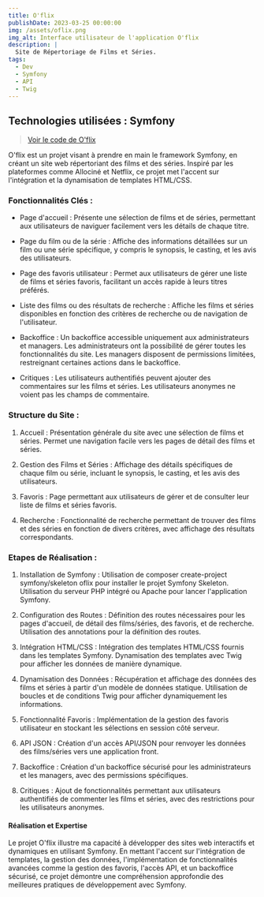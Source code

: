 ```yaml
---
title: O'flix
publishDate: 2023-03-25 00:00:00
img: /assets/oflix.png
img_alt: Interface utilisateur de l'application O'flix
description: |
  Site de Répertoriage de Films et Séries.
tags:
  - Dev
  - Symfony
  - API
  - Twig
---
```


## Technologies utilisées : Symfony

>  <a href="https://github.com/PalminiStephane/symfony-oflix">Voir le code de O'flix</a>

O'flix est un projet visant à prendre en main le framework Symfony, en créant un site web répertoriant des films et des séries. Inspiré par les plateformes comme Allociné et Netflix, ce projet met l'accent sur l'intégration et la dynamisation de templates HTML/CSS.

### Fonctionnalités Clés :

* Page d'accueil : Présente une sélection de films et de séries, permettant aux utilisateurs de naviguer facilement vers les détails de chaque titre.

* Page du film ou de la série : Affiche des informations détaillées sur un film ou une série spécifique, y compris le synopsis, le casting, et les avis des utilisateurs.

* Page des favoris utilisateur : Permet aux utilisateurs de gérer une liste de films et séries favoris, facilitant un accès rapide à leurs titres préférés.

* Liste des films ou des résultats de recherche : Affiche les films et séries disponibles en fonction des critères de recherche ou de navigation de l'utilisateur.

* Backoffice : Un backoffice accessible uniquement aux administrateurs et managers.
Les administrateurs ont la possibilité de gérer toutes les fonctionnalités du site.
Les managers disposent de permissions limitées, restreignant certaines actions dans le backoffice.

* Critiques : Les utilisateurs authentifiés peuvent ajouter des commentaires  sur les films et séries.
Les utilisateurs anonymes ne voient pas les champs de commentaire.

### Structure du Site :

1. Accueil : Présentation générale du site avec une sélection de films et séries. Permet une navigation facile vers les pages de détail des films et séries.

2. Gestion des Films et Séries : Affichage des détails spécifiques de chaque film ou série, incluant le synopsis, le casting, et les avis des utilisateurs.

3. Favoris : Page permettant aux utilisateurs de gérer et de consulter leur liste de films et séries favoris.

4. Recherche : Fonctionnalité de recherche permettant de trouver des films et des séries en fonction de divers critères, avec affichage des résultats correspondants.

### Etapes de Réalisation :

1. Installation de Symfony : Utilisation de composer create-project symfony/skeleton oflix pour installer le projet Symfony Skeleton. Utilisation du serveur PHP intégré ou Apache pour lancer l'application Symfony.

2. Configuration des Routes : Définition des routes nécessaires pour les pages d'accueil, de détail des films/séries, des favoris, et de recherche. Utilisation des annotations pour la définition des routes.

3. Intégration HTML/CSS : Intégration des templates HTML/CSS fournis dans les templates Symfony. Dynamisation des templates avec Twig pour afficher les données de manière dynamique.

4. Dynamisation des Données : Récupération et affichage des données des films et séries à partir d'un modèle de données statique. Utilisation de boucles et de conditions Twig pour afficher dynamiquement les informations.

5. Fonctionnalité Favoris : Implémentation de la gestion des favoris utilisateur en stockant les sélections en session côté serveur.

6. API JSON : Création d'un accès API/JSON pour renvoyer les données des films/séries vers une application front.

7. Backoffice : Création d'un backoffice sécurisé pour les administrateurs et les managers, avec des permissions spécifiques.

8. Critiques : Ajout de fonctionnalités permettant aux utilisateurs authentifiés de commenter les films et séries, avec des restrictions pour les utilisateurs anonymes.

#### Réalisation et Expertise

Le projet O'flix illustre ma capacité à développer des sites web interactifs et dynamiques en utilisant Symfony. En mettant l'accent sur l'intégration de templates, la gestion des données, l'implémentation de fonctionnalités avancées comme la gestion des favoris, l'accès API, et un backoffice sécurisé, ce projet démontre une compréhension approfondie des meilleures pratiques de développement avec Symfony.
